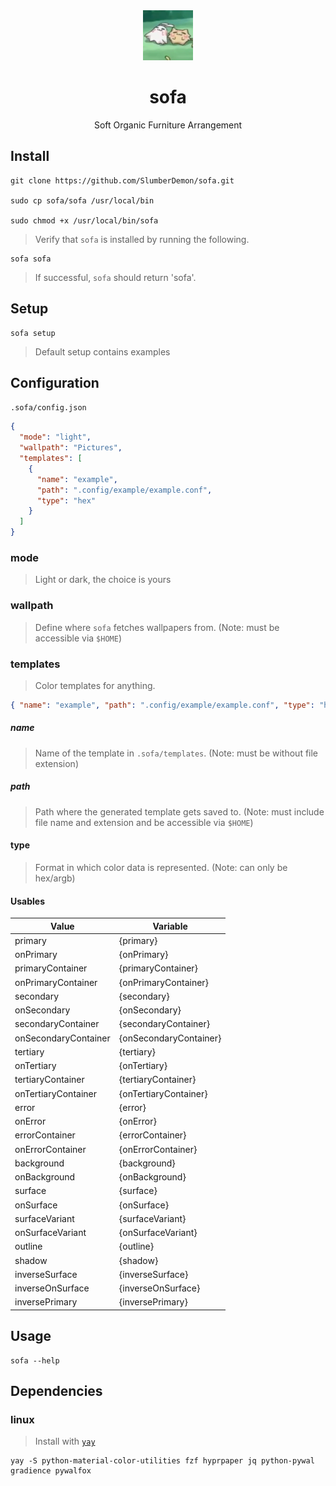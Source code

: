 <div align="center">

<img src="sofa.png" width="80">

# sofa

Soft Organic Furniture Arrangement

</div>

## Install

```
git clone https://github.com/SlumberDemon/sofa.git

sudo cp sofa/sofa /usr/local/bin

sudo chmod +x /usr/local/bin/sofa
```

> Verify that `sofa` is installed by running the following.

```
sofa sofa
```

> If successful, `sofa` should return 'sofa'.

## Setup

```
sofa setup
```

> Default setup contains examples

## Configuration

`.sofa/config.json`

```json
{
  "mode": "light",
  "wallpath": "Pictures",
  "templates": [
    { 
      "name": "example", 
      "path": ".config/example/example.conf", 
      "type": "hex" 
    }
  ]
}
```

### mode

> Light or dark, the choice is yours

### wallpath

> Define where `sofa` fetches wallpapers from. (Note: must be accessible via `$HOME`)

### templates

> Color templates for anything.

```json
{ "name": "example", "path": ".config/example/example.conf", "type": "hex" }
```

##### name

> Name of the template in `.sofa/templates`. (Note: must be without file extension)

##### path

> Path where the generated template gets saved to. (Note: must include file name and extension and be accessible via `$HOME`)

#### type

> Format in which color data is represented. (Note: can only be hex/argb)

#### Usables

| Value                | Variable               |
| -------------------- | ---------------------- |
| primary              | {primary}              |
| onPrimary            | {onPrimary}            |
| primaryContainer     | {primaryContainer}     |
| onPrimaryContainer   | {onPrimaryContainer}   |
| secondary            | {secondary}            |
| onSecondary          | {onSecondary}          |
| secondaryContainer   | {secondaryContainer}   |
| onSecondaryContainer | {onSecondaryContainer} |
| tertiary             | {tertiary}             |
| onTertiary           | {onTertiary}           |
| tertiaryContainer    | {tertiaryContainer}    |
| onTertiaryContainer  | {onTertiaryContainer}  |
| error                | {error}                |
| onError              | {onError}              |
| errorContainer       | {errorContainer}       |
| onErrorContainer     | {onErrorContainer}     |
| background           | {background}           |
| onBackground         | {onBackground}         |
| surface              | {surface}              |
| onSurface            | {onSurface}            |
| surfaceVariant       | {surfaceVariant}       |
| onSurfaceVariant     | {onSurfaceVariant}     |
| outline              | {outline}              |
| shadow               | {shadow}               |
| inverseSurface       | {inverseSurface}       |
| inverseOnSurface     | {inverseOnSurface}     |
| inversePrimary       | {inversePrimary}       |

## Usage

```
sofa --help
```

## Dependencies

### linux

> Install with [`yay`](https://github.com/Jguer/yay)

```
yay -S python-material-color-utilities fzf hyprpaper jq python-pywal gradience pywalfox
```

